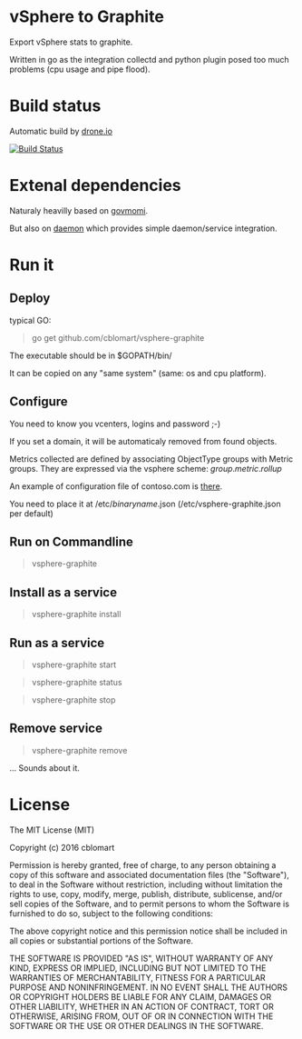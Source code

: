# vSphere to Graphite

Export vSphere stats to graphite.

Written in go as the integration collectd and python plugin posed too much problems (cpu usage and pipe flood).

# Build status

Automatic build by [drone.io](https://drone.io/)

[![Build Status](https://drone.io/github.com/cblomart/vsphere-graphite/status.png)](https://drone.io/github.com/cblomart/vsphere-graphite/latest)

# Extenal dependencies

Naturaly heavilly based on [govmomi](https://github.com/vmware/govmomi).

But also on [daemon](github.com/takama/daemon) which provides simple daemon/service integration.

# Run it

## Deploy

typical GO:

  > go get github.com/cblomart/vsphere-graphite
  
  
The executable should be in $GOPATH/bin/

It can be copied on any "same system" (same: os and cpu platform).

## Configure

You need to know you vcenters, logins and password ;-)

If you set a domain, it will be automaticaly removed from found objects.

Metrics collected are defined by associating ObjectType groups with Metric groups.
They are expressed via the vsphere scheme: *group*.*metric*.*rollup*

An example of configuration file of contoso.com is [there](./vsphere-config.json).

You need to place it at /etc/*binaryname*.json (/etc/vsphere-graphite.json per default)

## Run on Commandline

  > vsphere-graphite
  
## Install as a service

  > vsphere-graphite install
  
## Run as a service

  > vsphere-graphite start
  
  > vsphere-graphite status
  
  > vsphere-graphite stop
  
## Remove service

  > vsphere-graphite remove
  
... Sounds about it.

# License


The MIT License (MIT)

Copyright (c) 2016 cblomart

Permission is hereby granted, free of charge, to any person obtaining a copy of this software and associated documentation files (the "Software"), to deal in the Software without restriction, including without limitation the rights to use, copy, modify, merge, publish, distribute, sublicense, and/or sell copies of the Software, and to permit persons to whom the Software is furnished to do so, subject to the following conditions:

The above copyright notice and this permission notice shall be included in all copies or substantial portions of the Software.

THE SOFTWARE IS PROVIDED "AS IS", WITHOUT WARRANTY OF ANY KIND, EXPRESS OR IMPLIED, INCLUDING BUT NOT LIMITED TO THE WARRANTIES OF MERCHANTABILITY, FITNESS FOR A PARTICULAR PURPOSE AND NONINFRINGEMENT. IN NO EVENT SHALL THE AUTHORS OR COPYRIGHT HOLDERS BE LIABLE FOR ANY CLAIM, DAMAGES OR OTHER LIABILITY, WHETHER IN AN ACTION OF CONTRACT, TORT OR OTHERWISE, ARISING FROM, OUT OF OR IN CONNECTION WITH THE SOFTWARE OR THE USE OR OTHER DEALINGS IN THE SOFTWARE.

 

